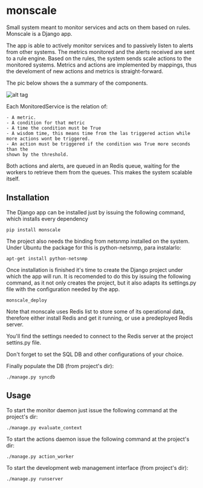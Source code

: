 monscale
========

Small system meant to monitor services and acts on them based on rules. Monscale is a Django app.

The app is able to actively monitor services and to passively listen to alerts from other systems.
The metrics monitored and the alerts received are sent to a rule engine. Based on the rules, the system
sends scale actions to the monitored systems. Metrics and actions are implemented by mappings, thus 
the develoment of new actions and metrics is straight-forward.

The pic below shows the a summary of the components.

![alt tag](http://blog.digitalhigh.es/wp-content/uploads/2014/05/components-1024x526.png)

Each MonitoredService is the relation of:

    - A metric.
    - A condition for that metric
    - A time the condition must be True
    - A wisdom time, this means time from the las triggered action while more actions wont be triggered.
    - An action must be triggered if the condition was True more seconds than the 
    shown by the threshold.
    
Both actions and alerts, are queued in an Redis queue, waiting for the workers to retrieve them from 
the queues. This makes the system scalable itself.


Installation
------------

The Django app can be installed just by issuing the following command, which installs every dependency

```
pip install monscale
```

The project also needs the binding from netsnmp installed on the system. Under Ubuntu the package for this 
is python-netsnmp, para instalarlo:

```
apt-get install python-netsnmp
```

Once installation is finished it's time to create the Django project under which the app will run. It
is recomended to do this by issuing the following command, as it not only creates the project, but
it also adapts its settings.py file with the configuration needed by the app.

```
monscale_deploy
```

Note that monscale uses Redis list to store some of its operational data, therefore either
install Redis and get it running, or use a predeployed Redis server. 

You'll find the settings needed to connect to the Redis server at the project 
settins.py file.

Don't forget to set the SQL DB and other configurations of your choice.

Finally populate the DB (from project's dir):

```
./manage.py syncdb
```

Usage
-----

To start the monitor daemon just issue the following command at the project's dir:

```
./manage.py evaluate_context
```

To start the actions daemon issue the following command at the project's dir:

```
./manage.py action_worker
```

To start the development web management interface (from project's dir):

```
./manage.py runserver
```

